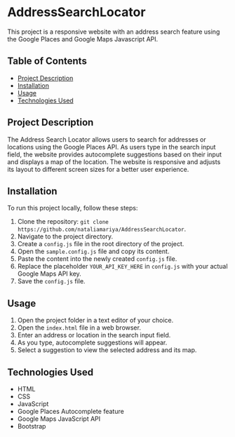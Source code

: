 # AddressSearchLocator 

This project is a responsive website with an address search feature using the Google Places and Google Maps Javascript API.

## Table of Contents

- [Project Description](#project-description)
- [Installation](#installation)
- [Usage](#usage)
- [Technologies Used](#technologies-used)

## Project Description

The Address Search Locator allows users to search for addresses or locations using the Google Places API. As users type in the search input field, the website provides autocomplete suggestions based on their input and displays a map of the location. The website is responsive and adjusts its layout to different screen sizes for a better user experience.

## Installation

To run this project locally, follow these steps:

1. Clone the repository: `git clone https://github.com/nataliamariya/AddressSearchLocator`.
2. Navigate to the project directory.
3. Create a `config.js` file in the root directory of the project.
4. Open the `sample.config.js` file and copy its content.
5. Paste the content into the newly created `config.js` file.
6. Replace the placeholder `YOUR_API_KEY_HERE` in `config.js` with your actual Google Maps API key.
7. Save the `config.js` file.


## Usage

1. Open the project folder in a text editor of your choice.
2. Open the `index.html` file in a web browser.
3. Enter an address or location in the search input field.
4. As you type, autocomplete suggestions will appear.
5. Select a suggestion to view the selected address and its map.

## Technologies Used

- HTML
- CSS
- JavaScript
- Google Places Autocomplete feature
- Google Maps JavaScript API
- Bootstrap

